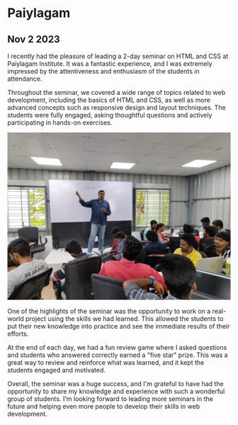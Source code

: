 # Paiylagam
## Nov 2 2023
I recently had the pleasure of leading a 2-day seminar on HTML and CSS at Paiylagam Institute. It was a fantastic experience, and I was extremely impressed by the attentiveness and enthusiasm of the students in attendance.

Throughout the seminar, we covered a wide range of topics related to web development, including the basics of HTML and CSS, as well as more advanced concepts such as responsive design and layout techniques. The students were fully engaged, asking thoughtful questions and actively participating in hands-on exercises.

![WhatsApp Image 2022-11-27 at 10.00.26 AM.jpeg](assets/images/pailagam.jpeg)

One of the highlights of the seminar was the opportunity to work on a real-world project using the skills we had learned. This allowed the students to put their new knowledge into practice and see the immediate results of their efforts.

At the end of each day, we had a fun review game where I asked questions and students who answered correctly earned a "five star" prize. This was a great way to review and reinforce what was learned, and it kept the students engaged and motivated.

Overall, the seminar was a huge success, and I'm grateful to have had the opportunity to share my knowledge and experience with such a wonderful group of students. I'm looking forward to leading more seminars in the future and helping even more people to develop their skills in web development.